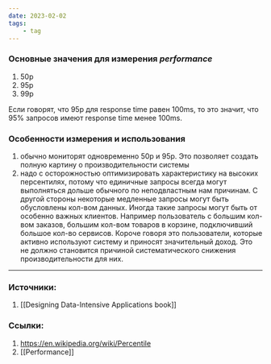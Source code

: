```yaml
---
date: 2023-02-02
tags:
    - tag
---
```


### Основные значения для измерения *performance*
1. 50p
1. 95p
1. 99p

Если говорят, что 95p для response time равен 100ms, то это значит, что 95% запросов имеют response time менее 100ms.

### Особенности измерения и использования
1. обычно мониторят одновременно 50p и 95p. Это позволяет создать полную картину о производительности системы
1. надо с осторожностью оптимизировать характеристику на высоких персентилях, потому что единичные запросы всегда могут выполняться дольше обычного по неподвластным нам причинам. С другой стороны некоторые медленные запросы могут быть обусловлены кол-вом данных. Иногда такие запросы могут быть от особенно важных клиентов. Например пользователь с большим кол-вом заказов, большим кол-вом товаров в корзине, подключивший большое кол-во сервисов. Короче говоря это пользователи, которые активно используют систему и приносят значительный доход. Это не должно становится причиной систематического снижения производительности для них.


---

### Источники:
1. [[Designing Data-Intensive Applications book]]

### Ссылки:
1. https://en.wikipedia.org/wiki/Percentile
1. [[Performance]]